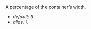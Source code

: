 A percentage of the container’s width.

* _default:_ <samp class="number">0</samp>
* _alias:_ <code>l</code>